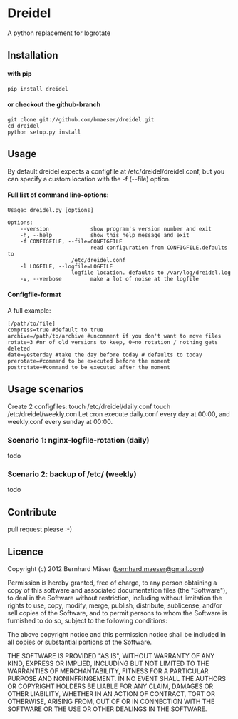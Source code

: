 # Dreidel
A python replacement for logrotate

## Installation
#### with pip
	pip install dreidel
#### or checkout the github-branch
	git clone git://github.com/bmaeser/dreidel.git
	cd dreidel
	python setup.py install

## Usage
By default dreidel expects a configfile at /etc/dreidel/dreidel.conf, but you can specify a custom location with the -f (--file) option.
#### Full list of command line-options:
	Usage: dreidel.py [options]

	Options:
	    --version             show program's version number and exit
		-h, --help            show this help message and exit
		-f CONFIGFILE, --file=CONFIGFILE
                        	  read configuration from CONFIGFILE.defaults to
                        /etc/dreidel.conf
 		-l LOGFILE, --logfile=LOGFILE
                        logfile location. defaults to /var/log/dreidel.log
 		-v, --verbose         make a lot of noise at the logfile


#### Configfile-format
A full example:

    [/path/to/file]
    compress=true #default to true
    archive=/path/to/archive #uncomment if you don't want to move files
    rotate=3 #nr of old versions to keep, 0=no rotation / nothing gets deleted
    date=yesterday #take the day before today # defaults to today
    prerotate=#command to be executed before the moment
    postrotate=#command to be executed after the moment


## Usage scenarios
Create 2 configfiles:
    touch /etc/dreidel/daily.conf
    touch /etc/dreidel/weekly.con
Let cron execute daily.conf every day at 00:00, and weekly.conf every sunday at 00:00.

### Scenario 1: nginx-logfile-rotation (daily)
todo
### Scenario 2: backup of /etc/ (weekly)
todo

## Contribute
pull request please :-)

## Licence
Copyright (c) 2012 Bernhard Mäser (bernhard.maeser@gmail.com)

Permission is hereby granted, free of charge, to any person obtaining a copy
of this software and associated documentation files (the "Software"), to deal
in the Software without restriction, including without limitation the rights
to use, copy, modify, merge, publish, distribute, sublicense, and/or sell
copies of the Software, and to permit persons to whom the Software is
furnished to do so, subject to the following conditions:

The above copyright notice and this permission notice shall be included in
all copies or substantial portions of the Software.

THE SOFTWARE IS PROVIDED "AS IS", WITHOUT WARRANTY OF ANY KIND, EXPRESS OR
IMPLIED, INCLUDING BUT NOT LIMITED TO THE WARRANTIES OF MERCHANTABILITY,
FITNESS FOR A PARTICULAR PURPOSE AND NONINFRINGEMENT. IN NO EVENT SHALL THE
AUTHORS OR COPYRIGHT HOLDERS BE LIABLE FOR ANY CLAIM, DAMAGES OR OTHER
LIABILITY, WHETHER IN AN ACTION OF CONTRACT, TORT OR OTHERWISE, ARISING FROM,
OUT OF OR IN CONNECTION WITH THE SOFTWARE OR THE USE OR OTHER DEALINGS IN
THE SOFTWARE.